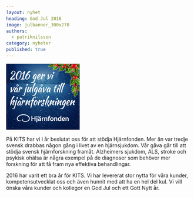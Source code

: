 ```yaml
---
layout: nyhet
heading: God Jul 2016
image: julbanner_300x270
authors:
  - patriknilsson
category: nyheter
published: true
---
```


![](/images/nyheter/julbanner_200x180.png "float-left")

På KITS har vi i år beslutat oss för att stödja Hjärnfonden. Mer än var tredje svensk drabbas någon gång i livet av en hjärnsjukdom. Vår gåva går till att stödja svensk hjärnforskning framåt. Alzheimers sjukdom, ALS, stroke och psykisk ohälsa är några exempel på de diagnoser som behöver mer forskning för att få fram nya effektiva behandlingar.


2016 har varit ett bra år för KITS. Vi har levererat stor nytta för våra kunder, kompetensutvecklat oss och även hunnit med att ha en hel del kul. Vi vill önska våra kunder och kollegor en God Jul och ett Gott Nytt år.
